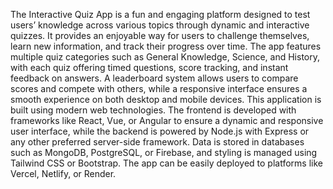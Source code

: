 The Interactive Quiz App is a fun and engaging platform designed to test users’ knowledge across various topics through dynamic and interactive quizzes. It provides an enjoyable way for users to challenge themselves, learn new information, and track their progress over time. The app features multiple quiz categories such as General Knowledge, Science, and History, with each quiz offering timed questions, score tracking, and instant feedback on answers. A leaderboard system allows users to compare scores and compete with others, while a responsive interface ensures a smooth experience on both desktop and mobile devices.
This application is built using modern web technologies. The frontend is developed with frameworks like React, Vue, or Angular to ensure a dynamic and responsive user interface, while the backend is powered by Node.js with Express or any other preferred server-side framework. Data is stored in databases such as MongoDB, PostgreSQL, or Firebase, and styling is managed using Tailwind CSS or Bootstrap. The app can be easily deployed to platforms like Vercel, Netlify, or Render.
